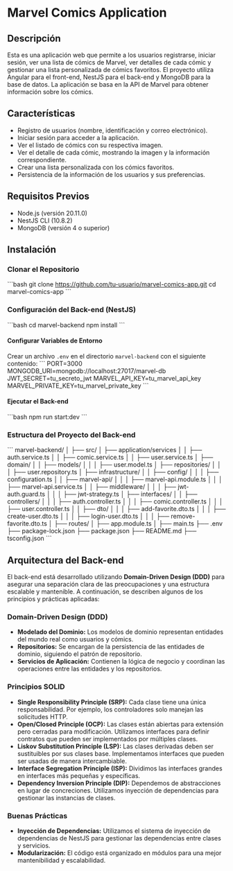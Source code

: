 
# Marvel Comics Application

## Descripción
Esta es una aplicación web que permite a los usuarios registrarse, iniciar sesión, ver una lista de cómics de Marvel, ver detalles de cada cómic y gestionar una lista personalizada de cómics favoritos. El proyecto utiliza Angular para el front-end, NestJS para el back-end y MongoDB para la base de datos. La aplicación se basa en la API de Marvel para obtener información sobre los cómics.

## Características
- Registro de usuarios (nombre, identificación y correo electrónico).
- Iniciar sesión para acceder a la aplicación.
- Ver el listado de cómics con su respectiva imagen.
- Ver el detalle de cada cómic, mostrando la imagen y la información correspondiente.
- Crear una lista personalizada con los cómics favoritos.
- Persistencia de la información de los usuarios y sus preferencias.

## Requisitos Previos
- Node.js (versión 20.11.0)
- NestJS CLI (10.8.2)
- MongoDB (versión 4 o superior)

## Instalación

### Clonar el Repositorio
\`\`\`bash
git clone https://github.com/tu-usuario/marvel-comics-app.git
cd marvel-comics-app
\`\`\`

### Configuración del Back-end (NestJS)
\`\`\`bash
cd marvel-backend
npm install
\`\`\`

#### Configurar Variables de Entorno
Crear un archivo `.env` en el directorio `marvel-backend` con el siguiente contenido:
\`\`\`
PORT=3000
MONGODB_URI=mongodb://localhost:27017/marvel-db
JWT_SECRET=tu_secreto_jwt
MARVEL_API_KEY=tu_marvel_api_key
MARVEL_PRIVATE_KEY=tu_marvel_private_key
\`\`\`

#### Ejecutar el Back-end
\`\`\`bash
npm run start:dev
\`\`\`

### Estructura del Proyecto del Back-end
\`\`\`
marvel-backend/
│
├── src/
│   ├── application/services
│   │   ├── auth.service.ts
│   │   ├── comic.service.ts
│   │   ├── user.service.ts
│   ├── domain/
│   │   ├── models/
│   │   │   ├── user.model.ts
│   ├── repositories/
│   │   │   ├── user.repository.ts
│   ├── infrastructure/
│   │   ├── config/
│   │   │   ├── configuration.ts
│   │   ├── marvel-api/
│   │   │   ├── marvel-api.module.ts
│   │   │   ├── marvel-api.service.ts
│   │   ├── middleware/
│   │   │   ├── jwt-auth.guard.ts
│   │   │   ├── jwt-strategy.ts
│   ├── interfaces/
│   │   ├── controllers/
│   │   │   ├── auth.controller.ts
│   │   │   ├── comic.controller.ts
│   │   │   ├── user.controller.ts
│   │   ├── dto/
│   │   │   ├── add-favorite.dto.ts
│   │   │   ├── create-user.dto.ts
│   │   │   ├── login-user.dto.ts
│   │   │   ├── remove-favorite.dto.ts
│   ├── routes/
│   ├── app.module.ts
│   ├── main.ts
├── .env
├── package-lock.json
├── package.json
├── README.md
├── tsconfig.json
\`\`\`

## Arquitectura del Back-end
El back-end está desarrollado utilizando **Domain-Driven Design (DDD)** para asegurar una separación clara de las preocupaciones y una estructura escalable y mantenible. A continuación, se describen algunos de los principios y prácticas aplicadas:

### Domain-Driven Design (DDD)
- **Modelado del Dominio:** Los modelos de dominio representan entidades del mundo real como usuarios y cómics.
- **Repositorios:** Se encargan de la persistencia de las entidades de dominio, siguiendo el patrón de repositorio.
- **Servicios de Aplicación:** Contienen la lógica de negocio y coordinan las operaciones entre las entidades y los repositorios.

### Principios SOLID
- **Single Responsibility Principle (SRP):** Cada clase tiene una única responsabilidad. Por ejemplo, los controladores solo manejan las solicitudes HTTP.
- **Open/Closed Principle (OCP):** Las clases están abiertas para extensión pero cerradas para modificación. Utilizamos interfaces para definir contratos que pueden ser implementados por múltiples clases.
- **Liskov Substitution Principle (LSP):** Las clases derivadas deben ser sustituibles por sus clases base. Implementamos interfaces que pueden ser usadas de manera intercambiable.
- **Interface Segregation Principle (ISP):** Dividimos las interfaces grandes en interfaces más pequeñas y específicas.
- **Dependency Inversion Principle (DIP):** Dependemos de abstracciones en lugar de concreciones. Utilizamos inyección de dependencias para gestionar las instancias de clases.

### Buenas Prácticas
- **Inyección de Dependencias:** Utilizamos el sistema de inyección de dependencias de NestJS para gestionar las dependencias entre clases y servicios.
- **Modularización:** El código está organizado en módulos para una mejor mantenibilidad y escalabilidad.